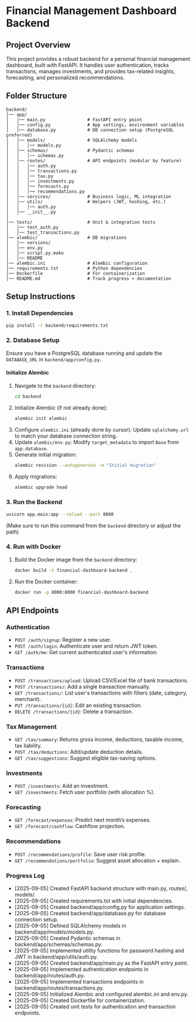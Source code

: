 # Financial Management Dashboard Backend

## Project Overview
This project provides a robust backend for a personal financial management dashboard, built with FastAPI. It handles user authentication, tracks transactions, manages investments, and provides tax-related insights, forecasting, and personalized recommendations.

## Folder Structure
```
backend/
│── app/
│   │── main.py                # FastAPI entry point
│   │── config.py              # App settings, environment variables
│   │── database.py            # DB connection setup (PostgreSQL preferred)
│   │── models/                # SQLAlchemy models
│   │   │── models.py
│   │── schemas/               # Pydantic schemas
│   │   │── schemas.py
│   │── routes/                # API endpoints (modular by feature)
│   │   │── auth.py
│   │   │── transactions.py
│   │   │── tax.py
│   │   │── investments.py
│   │   │── forecasts.py
│   │   │── recommendations.py
│   │── services/              # Business logic, ML integration
│   │── utils/                 # Helpers (JWT, hashing, etc.)
│   │   │── auth.py
│   │── __init__.py
│
│── tests/                     # Unit & integration tests
│   │── test_auth.py
│   │── test_transactions.py
│── alembic/                   # DB migrations
│   │── versions/
│   │── env.py
│   │── script.py.mako
│   │── README
│── alembic.ini                # Alembic configuration
│── requirements.txt           # Python dependencies
│── Dockerfile                 # For containerization
│── README.md                  # Track progress + documentation
```

## Setup Instructions

### 1. Install Dependencies
```bash
pip install -r backend/requirements.txt
```

### 2. Database Setup
Ensure you have a PostgreSQL database running and update the `DATABASE_URL` in `backend/app/config.py`.

#### Initialize Alembic
1. Navigate to the `backend` directory:
   ```bash
   cd backend
   ```
2. Initialize Alembic (if not already done):
   ```bash
   alembic init alembic
   ```
3. Configure `alembic.ini` (already done by cursor):
   Update `sqlalchemy.url` to match your database connection string.
4. Update `alembic/env.py`:
   Modify `target_metadata` to import `Base` from `app.database`.
5. Generate initial migration:
   ```bash
   alembic revision --autogenerate -m "Initial migration"
   ```
6. Apply migrations:
   ```bash
   alembic upgrade head
   ```

### 3. Run the Backend
```bash
uvicorn app.main:app --reload --port 8000
```
(Make sure to run this command from the `backend` directory or adjust the path)

### 4. Run with Docker
1. Build the Docker image from the `backend` directory:
   ```bash
   docker build -t financial-dashboard-backend .
   ```
2. Run the Docker container:
   ```bash
   docker run -p 8000:8000 financial-dashboard-backend
   ```

## API Endpoints

### Authentication
- `POST /auth/signup`: Register a new user.
- `POST /auth/login`: Authenticate user and return JWT token.
- `GET /auth/me`: Get current authenticated user's information.

### Transactions
- `POST /transactions/upload`: Upload CSV/Excel file of bank transactions.
- `POST /transactions/`: Add a single transaction manually.
- `GET /transactions/`: List user's transactions with filters (date, category, merchant).
- `PUT /transactions/{id}`: Edit an existing transaction.
- `DELETE /transactions/{id}`: Delete a transaction.

### Tax Management
- `GET /tax/summary`: Returns gross income, deductions, taxable income, tax liability.
- `POST /tax/deductions`: Add/update deduction details.
- `GET /tax/suggestions`: Suggest eligible tax-saving options.

### Investments
- `POST /investments`: Add an investment.
- `GET /investments`: Fetch user portfolio (with allocation %).

### Forecasting
- `GET /forecast/expenses`: Predict next month’s expenses.
- `GET /forecast/cashflow`: Cashflow projection.

### Recommendations
- `POST /recommendations/profile`: Save user risk profile.
- `GET /recommendations/portfolio`: Suggest asset allocation + explain.

### Progress Log
- [2025-09-05] Created FastAPI backend structure with main.py, routes/, models/.
- [2025-09-05] Created requirements.txt with initial dependencies.
- [2025-09-05] Created backend/app/config.py for application settings.
- [2025-09-05] Created backend/app/database.py for database connection setup.
- [2025-09-05] Defined SQLAlchemy models in backend/app/models/models.py.
- [2025-09-05] Created Pydantic schemas in backend/app/schemas/schemas.py.
- [2025-09-05] Implemented utility functions for password hashing and JWT in backend/app/utils/auth.py.
- [2025-09-05] Created backend/app/main.py as the FastAPI entry point.
- [2025-09-05] Implemented authentication endpoints in backend/app/routes/auth.py.
- [2025-09-05] Implemented transactions endpoints in backend/app/routes/transactions.py.
- [2025-09-05] Initialized Alembic and configured alembic.ini and env.py.
- [2025-09-05] Created Dockerfile for containerization.
- [2025-09-05] Created unit tests for authentication and transaction endpoints.
